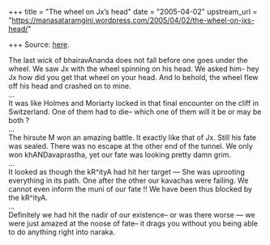 +++
title = "The wheel on Jx’s head"
date = "2005-04-02"
upstream_url = "https://manasataramgini.wordpress.com/2005/04/02/the-wheel-on-jxs-head/"

+++
Source: [here](https://manasataramgini.wordpress.com/2005/04/02/the-wheel-on-jxs-head/).

The last wick of bhairavAnanda does not fall before one goes under the wheel. We saw Jx with the wheel spinning on his head. We asked him- hey Jx how did you get that wheel on your head. And lo behold, the wheel flew off his head and crashed on to mine.  
…  
It was like Holmes and Moriarty locked in that final encounter on the cliff in Switzerland. One of them had to die– which one of them will it be or may be both ?  
…  
The hirsute M won an amazing battle. It exactly like that of Jx. Still his fate was sealed. There was no escape at the other end of the tunnel. We only won khANDavaprastha, yet our fate was looking pretty damn grim.  
…  
It looked as though the kR^ityA had hit her target — She was uprooting everything in its path. One after the other our kavachas were failing. We cannot even inform the muni of our fate !! We have been thus blocked by the kR^ityA.  
…  
Definitely we had hit the nadir of our existence– or was there worse — we were just amazed at the noose of fate– it drags you without you being able to do anything right into naraka.

